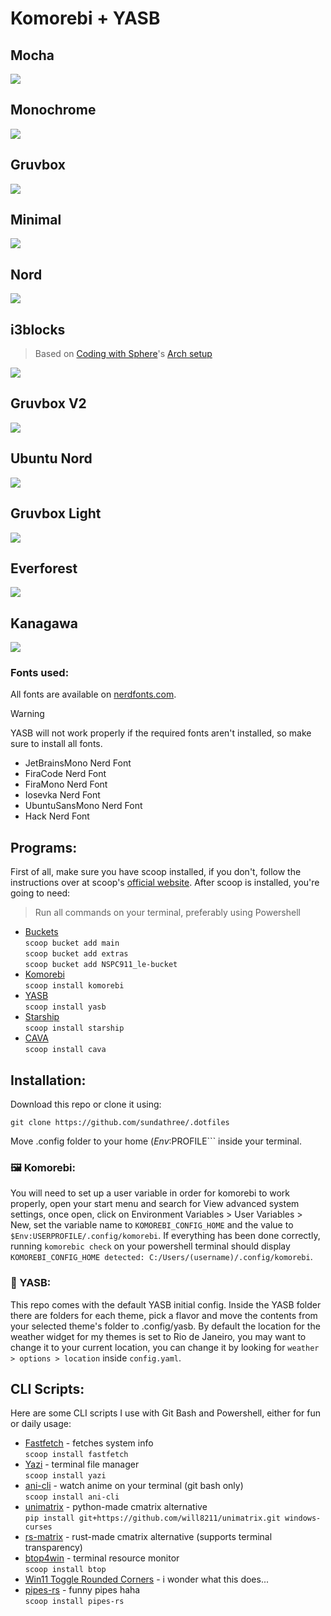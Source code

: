 # Komorebi + YASB

## Mocha
![](https://github.com/sundathree/.dotfiles/blob/main/assets/2.png)

## Monochrome
![](https://github.com/sundathree/.dotfiles/blob/main/assets/1.png)

## Gruvbox
![](https://github.com/sundathree/.dotfiles/blob/main/assets/3.png)

## Minimal
![](https://github.com/sundathree/.dotfiles/blob/main/assets/4.png)

## Nord
![](https://github.com/sundathree/.dotfiles/blob/main/assets/5.png)

## i3blocks

> Based on [Coding with Sphere](https://www.youtube.com/@codingwithsphere)'s 
> [Arch setup](https://www.youtube.com/watch?v=s-WhWBuwtqI)

![](https://github.com/sundathree/.dotfiles/blob/main/assets/6.png)

## Gruvbox V2
![](https://github.com/sundathree/.dotfiles/blob/main/assets/7.png)

## Ubuntu Nord
![](https://github.com/sundathree/.dotfiles/blob/main/assets/8.png)

## Gruvbox Light
![](https://github.com/sundathree/.dotfiles/blob/main/assets/9.png)

## Everforest
![](https://github.com/sundathree/.dotfiles/blob/main/assets/10.png)

## Kanagawa
![](https://github.com/sundathree/.dotfiles/blob/main/assets/11.png)

### Fonts used:
All fonts are available on [nerdfonts.com](https://www.nerdfonts.com).

> [!WARNING]
> YASB will not work properly if the required fonts aren't installed, so make sure to install all fonts.

- JetBrainsMono Nerd Font
- FiraCode Nerd Font
- FiraMono Nerd Font
- Iosevka Nerd Font
- UbuntuSansMono Nerd Font
- Hack Nerd Font

## Programs:
First of all, make sure you have scoop installed, if you don't, follow the instructions over at scoop's [official website](https://scoop.sh/#/). After scoop is installed, you're going to need:

> Run all commands on your terminal, preferably using Powershell

- [Buckets](https://scoop.sh/#/buckets)<br/>
`scoop bucket add main`<br/>
`scoop bucket add extras`<br/>
`scoop bucket add NSPC911_le-bucket`<br/>
- [Komorebi](https://github.com/LGUG2Z/komorebi)<br/>
`scoop install komorebi`
- [YASB](https://github.com/amnweb/yasb)<br/>
`scoop install yasb`
- [Starship](https://starship.rs)<br/>
`scoop install starship`
- [CAVA](https://github.com/karlstav/cava)<br/>
`scoop install cava`

## Installation:

Download this repo or clone it using:
```
git clone https://github.com/sundathree/.dotfiles
```
Move .config folder to your home ($Env:%USERPROFILE% or just %USERPROFILE%) folder and move the contents inside the powershell folder to your powershell folder, if you don't know where it is you can find it by typing ```$PROFILE``` inside your terminal.

### 🖼️ Komorebi:
You will need to set up a user variable in order for komorebi to work properly, open your start menu and search for View advanced system settings, once open, click on Environment Variables > User Variables > New, set the variable name to `KOMOREBI_CONFIG_HOME` and the value to `$Env:USERPROFILE/.config/komorebi`. If everything has been done correctly, running `komorebic check` on your powershell terminal should display `KOMOREBI_CONFIG_HOME detected: C:/Users/(username)/.config/komorebi`.

### 🍫 YASB:
This repo comes with the default YASB initial config. Inside the YASB folder there are folders for each theme, pick a flavor and move the contents from your selected theme's folder to .config/yasb. By default the location for the weather widget for my themes is set to Rio de Janeiro, you may want to change it to your current location, you can change it by looking for `weather > options > location` inside `config.yaml`.

## CLI Scripts:
Here are some CLI scripts I use with Git Bash and Powershell, either for fun or daily usage:
- [Fastfetch](https://github.com/fastfetch-cli/fastfetch) - fetches system info<br/>
`scoop install fastfetch`
- [Yazi](https://github.com/sxyazi/yazi) - terminal file manager<br/>
`scoop install yazi`
- [ani-cli](https://github.com/pystardust/ani-cli) - watch anime on your terminal (git bash only)<br/>
`scoop install ani-cli`
- [unimatrix](https://github.com/will8211/unimatrix) - python-made cmatrix alternative<br/>
`pip install git+https://github.com/will8211/unimatrix.git windows-curses`
- [rs-matrix](https://github.com/TitaniumBrain/rs-matrix) - rust-made cmatrix alternative (supports terminal transparency)<br/>
- [btop4win](https://github.com/aristocratos/btop) - terminal resource monitor<br/>
`scoop install btop`
- [Win11 Toggle Rounded Corners](https://github.com/rich-ayr/win11-toggle-rounded-corners) - i wonder what this does...<br/>
- [pipes-rs](https://github.com/lhvy/pipes-rs) - funny pipes haha<br/>
`scoop install pipes-rs`

